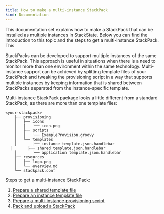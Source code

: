```yaml
---
title: How to make a multi-instance StackPack
kind: Documentation
---
```


This documentation set explains how to make a StackPack that can be installed as multiple instances in StackState. Below you can find the introduction to this topic and the steps to get a multi-instance StackPack. This

StackPacks can be developed to support multiple instances of the same StackPack. This approach is useful in situations when there is a need to monitor more than one environment within the same technology. Multi-instance support can be achieved by splitting template files of your StackPack and tweaking the provisioning script in a way that supports multiple instances by keeping information that is shared between StackPacks separated from the instance-specific template.

Multi-instance StackPack package looks a little different from a standard StackPack, as there are more than one template files:

```
<your-stackpack>
	├── provisioning
	│   ├── icons
	│   |   └── icon.png
	│   ├── scripts
	│   │ 	└── ExampleProvision.groovy
	│   └── templates
	│       ├── instance template.json.handlebar
  │       ├── shared template.json.handlebar
	│       └── application template.json.handlebar
	├── resources
	│   ├── logo.png
	│   └── overview.md
	└── stackpack.conf
```  

Steps to get a multi-instance StackPack:

1. [Prepare a shared template file](/develop/stackpack/prepare_shared_template/)
2. [Prepare an instance template file](/develop/stackpack/prepare_instance_template_file/)
3. [Prepare a multi-instance provisioning script](/develop/stackpack/prepare_multi-instance_provisioning_script/)
4. [Pack and upload a StackPack](/develop/stackpack/how_to_make_a_multi-instance_stackpack/)
